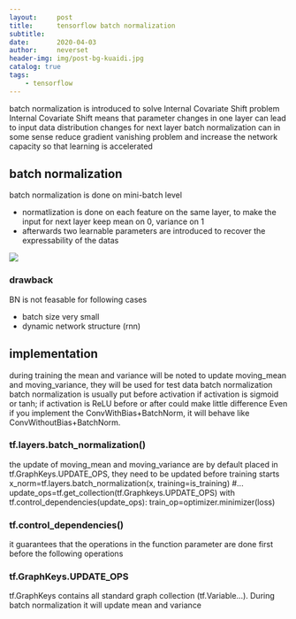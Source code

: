 ```yaml
---
layout:     post
title:      tensorflow batch normalization
subtitle:   
date:       2020-04-03
author:     neverset
header-img: img/post-bg-kuaidi.jpg
catalog: true
tags:
    - tensorflow
---
```


batch normalization is introduced to solve Internal Covariate Shift problem
Internal Covariate Shift means that parameter changes in one layer can lead to input data distribution changes for next layer
batch normalization can in some sense reduce gradient vanishing problem and increase the network capacity so that learning is accelerated

## batch normalization

batch normalization is done on mini-batch level

* normatlization is done on each feature on the same layer, to make the input for next layer keep mean on 0, variance on 1
* afterwards two learnable parameters are introduced to recover the expressability of the datas

![](https://raw.githubusercontent.com/neverset123/cloudimg/master/Img20200403133804.png)

### drawback

BN is not feasable for following cases

* batch size very small
* dynamic network structure (rnn)


## implementation

during training the mean and variance will be noted to update moving_mean and moving_variance, they will be used for test data batch normalization
batch normalization is usually put before activation if activation is sigmoid or tanh; if activation is ReLU before or after  could make little difference
Even if you implement the ConvWithBias+BatchNorm, it will behave like ConvWithoutBias+BatchNorm.

### tf.layers.batch_normalization()

the update of moving_mean and moving_variance are by default placed in tf.GraphKeys.UPDATE_OPS, they need to be updated before training starts
    x_norm=tf.layers.batch_normalization(x, training=is_training)
    #...
    update_ops=tf.get_collection(tf.Graphkeys.UPDATE_OPS)
    with tf.control_dependencies(update_ops):
        train_op=optimizer.minimizer(loss)

        

### tf.control_dependencies()
it guarantees that the operations in the function parameter are done first before the following operations 

### tf.GraphKeys.UPDATE_OPS

tf.GraphKeys contains all standard graph collection (tf.Variable...). During batch normalization it will update mean and variance
